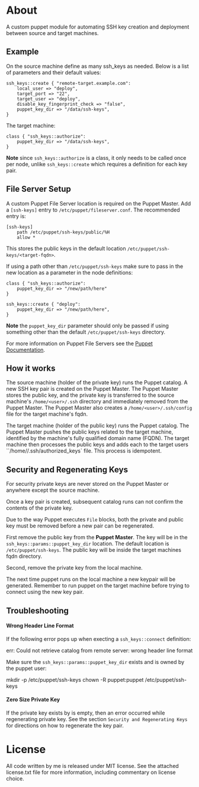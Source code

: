 About
================================================================================

A custom puppet module for automating SSH key creation and deployment between
source and target machines.

Example
-------

On the source machine define as many ssh_keys as needed. Below is a list of
parameters and their default values:

	ssh_keys::create { "remote-target.example.com":
		local_user => "deploy",
		target_port => "22",
		target_user => "deploy",
		disable_key_fingerprint_check => "false",
  	  	puppet_key_dir => "/data/ssh-keys",
	}

The target machine:

	class { "ssh_keys::authorize":
  	  	puppet_key_dir => "/data/ssh-keys",
	}

**Note** since `ssh_keys::authorize` is a class, it only needs to be
called once per node, unlike `ssh_keys::create` which requires a definition
for each key pair.

File Server Setup
-----------------

A custom Puppet File Server location is required on the Puppet Master. Add
a `[ssh-keys]` entry to `/etc/puppet/fileserver.conf`. The recommended
entry is:

  	[ssh-keys]
      	path /etc/puppet/ssh-keys/public/%H
      	allow *

This stores the public keys in the default location `/etc/puppet/ssh-keys/<target-fqdn>`.

If using a path other than `/etc/puppet/ssh-keys` make sure to pass in the new
location as a parameter in the node definitions:

	class { "ssh_keys::authorize":
		puppet_key_dir => "/new/path/here"
	}

	ssh_keys::create { "deploy":
  	  	puppet_key_dir => "/new/path/here",
	}

**Note** the `puppet_key_dir` parameter should only be passed if using
something other than the default `/etc/puppet/ssh-keys` directory.

For more information on Puppet File Servers see the [Puppet
Documentation](https://github.com/puppetlabs/puppet-docs/blob/master/source/guides/file_serving.markdown).

How it works
------------

The source machine (holder of the private key) runs the Puppet catalog. A new
SSH key pair is created on the Puppet Master. The Puppet Master stores the
public key, and the private key is transferred to the source machine's
`/home/<user>/.ssh` directory and immediately removed from the Puppet
Master. The Puppet Master also creates a `/home/<user>/.ssh/config` file
for the target machine's fqdn.

The target machine (holder of the public key) runs the Puppet catalog. The
Puppet Master pushes the public keys related to the target machine, identified
by the machine's fully qualified domain name (FQDN). The target machine then
processes the public keys and adds each to the target users
``/home/<user>/.ssh/authorized_keys` file. This process is idempotent.

Security and Regenerating Keys
------------------------------

For security private keys are never stored on the Puppet Master or anywhere
except the source machine.

Once a key pair is created, subsequent catalog runs can not confirm the
contents of the private key.

Due to the way Puppet executes `File` blocks, both the private and public
key must be removed before a new pair can be regenerated.

First remove the public key from the **Puppet Master**. The key will be in
the `ssh_keys::params::puppet_key_dir` location. The default location is
`/etc/puppet/ssh-keys`. The public key will be inside the target machines
fqdn directory.

Second, remove the private key from the local machine.

The next time puppet runs on the local machine a new keypair will be 
generated. Remember to run puppet on the target machine before trying
to connect using the new key pair.

Troubleshooting
---------------

#### Wrong Header Line Format

If the following error pops up when execting a `ssh_keys::connect` definition:

  err: Could not retrieve catalog from remote server: wrong header line format

Make sure the `ssh_keys::params::puppet_key_dir` exists and is owned by the
puppet user:

  mkdir -p /etc/puppet/ssh-keys
  chown -R puppet:puppet /etc/puppet/ssh-keys

#### Zero Size Private Key

If the private key exists by is empty, then an error occurred while
regenerating private key. See the section `Security and Regenerating Keys` for
directions on how to regenerate the key pair.

License
================================================================================

All code written by me is released under MIT license. See the attached
license.txt file for more information, including commentary on license choice.
